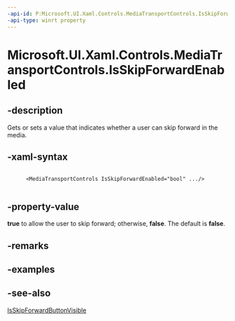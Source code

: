 ```yaml
---
-api-id: P:Microsoft.UI.Xaml.Controls.MediaTransportControls.IsSkipForwardEnabled
-api-type: winrt property
---
```


<!-- Property syntax
public bool IsSkipForwardEnabled { get;  set; }
-->

# Microsoft.UI.Xaml.Controls.MediaTransportControls.IsSkipForwardEnabled

## -description
Gets or sets a value that indicates whether a user can skip forward in the media.

## -xaml-syntax
```xaml

      <MediaTransportControls IsSkipForwardEnabled="bool" .../>
    
```


## -property-value
**true** to allow the user to skip forward; otherwise, **false**. The default is **false**.

## -remarks

## -examples

## -see-also
[IsSkipForwardButtonVisible](mediatransportcontrols_isskipforwardbuttonvisible.md)
